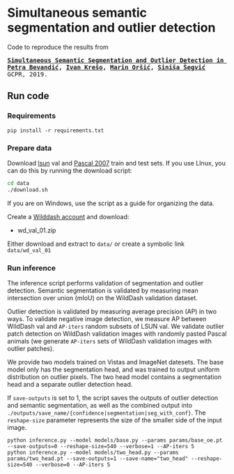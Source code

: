 # Simultaneous semantic segmentation and outlier detection

Code to reproduce the results from
<div class="highlight highlight-html"><pre>
<b><a href=https://arxiv.org/abs/1908.01098>Simultaneous Semantic Segmentation and Outlier Detection in Presence of Domain Shift</a>
<a href=https://github.com/pb-brainiac>Petra Bevandić</a>, <a href=https://ivankreso.github.io/>Ivan Krešo</a>, <a href=https://github.com/orsic>Marin Oršić</a>, <a href=http://www.zemris.fer.hr/~ssegvic/index_en.html>Siniša Šegvić</a></b>
GCPR, 2019.
</pre></div>

## Run code
### Requirements
```
pip install -r requirements.txt
```

### Prepare data
Download <a href=https://github.com/fyu/lsun>lsun</a> val and <a href=http://host.robots.ox.ac.uk/pascal/VOC/voc2007/>Pascal 2007</a> train and test sets. If you use LInux, you can do this by running the download script:
```bash
cd data
./download.sh
```
If you are on Windows, use the script as a guide for organizing the data.

Create a <a href=http://www.wilddash.cc/accounts/login>Wilddash account</a> and download:
* wd_val_01.zip

Either download and extract to `data/` or create a symbolic link `data/wd_val_01`

### Run inference
The inference script performs validation of segmentation and outlier detection. Semantic segmentation is validated by measuring mean intersection over union (mIoU) on the WildDash validation dataset.

Outlier detection is validated by measuring average precision (AP) in two ways. To validate negative image detection, we measure AP between WildDash val and `AP-iters` random subsets of LSUN val. We validate outlier patch detection on WildDash validation images with randomly pasted Pascal animals (we generate `AP-iters` sets of WildDash validation images with outlier patches).

We provide two models trained on Vistas and ImageNet datesets. The base model only has the segmentation head, and was trained to 
output uniform distribution on outlier pixels. The two head model contains a segmentation head and a separate outlier detection head.

If `save-outputs` is set to 1, the script saves the outputs of outlier detection and semantic segmentation, as well as the combined output into `./outputs/save_name/{confidence|segmentation|seg_with_conf}`. The `reshape-size` parameter represents the size of the smaller side of the input image.

```
python inference.py --model models/base.py --params params/base_oe.pt --save-outputs=0 --reshape-size=540 --verbose=1 --AP-iters 5
python inference.py --model models/two_head.py --params params/two_head.pt --save-outputs=1 --save-name="two_head" --reshape-size=540 --verbose=0 --AP-iters 5
```
